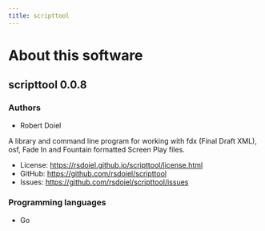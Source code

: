 ```yaml
---
title: scripttool
---
```


About this software
===================

scripttool 0.0.8
----------------

### Authors

- Robert Doiel

A library and command line program for working with fdx (Final Draft
XML), osf, Fade In and Fountain formatted Screen Play files.


- License: https://rsdoiel.github.io/scripttool/license.html
- GitHub: https://github.com/rsdoiel/scripttool
- Issues: https://github.com/rsdoiel/scripttool/issues


### Programming languages

- Go



